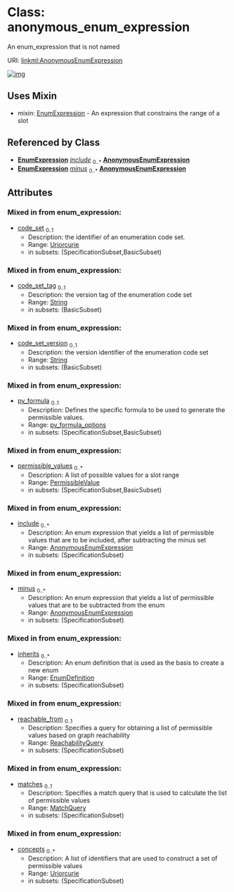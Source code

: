 
# Class: anonymous_enum_expression


An enum_expression that is not named

URI: [linkml:AnonymousEnumExpression](https://w3id.org/linkml/AnonymousEnumExpression)


[![img](https://yuml.me/diagram/nofunky;dir:TB/class/[ReachabilityQuery],[PermissibleValue],[MatchQuery],[EnumExpression],[EnumDefinition],[EnumExpression]++-%20include%200..*>[AnonymousEnumExpression&#124;code_set:uriorcurie%20%3F;code_set_tag:string%20%3F;code_set_version:string%20%3F;pv_formula:pv_formula_options%20%3F;concepts:uriorcurie%20*],[EnumExpression]++-%20minus%200..*>[AnonymousEnumExpression],[AnonymousEnumExpression]uses%20-.->[EnumExpression])](https://yuml.me/diagram/nofunky;dir:TB/class/[ReachabilityQuery],[PermissibleValue],[MatchQuery],[EnumExpression],[EnumDefinition],[EnumExpression]++-%20include%200..*>[AnonymousEnumExpression&#124;code_set:uriorcurie%20%3F;code_set_tag:string%20%3F;code_set_version:string%20%3F;pv_formula:pv_formula_options%20%3F;concepts:uriorcurie%20*],[EnumExpression]++-%20minus%200..*>[AnonymousEnumExpression],[AnonymousEnumExpression]uses%20-.->[EnumExpression])

## Uses Mixin

 *  mixin: [EnumExpression](EnumExpression.md) - An expression that constrains the range of a slot

## Referenced by Class

 *  **[EnumExpression](EnumExpression.md)** *[include](include.md)*  <sub>0..\*</sub>  **[AnonymousEnumExpression](AnonymousEnumExpression.md)**
 *  **[EnumExpression](EnumExpression.md)** *[minus](minus.md)*  <sub>0..\*</sub>  **[AnonymousEnumExpression](AnonymousEnumExpression.md)**

## Attributes


### Mixed in from enum_expression:

 * [code_set](code_set.md)  <sub>0..1</sub>
     * Description: the identifier of an enumeration code set.
     * Range: [Uriorcurie](types/Uriorcurie.md)
     * in subsets: (SpecificationSubset,BasicSubset)

### Mixed in from enum_expression:

 * [code_set_tag](code_set_tag.md)  <sub>0..1</sub>
     * Description: the version tag of the enumeration code set
     * Range: [String](types/String.md)
     * in subsets: (BasicSubset)

### Mixed in from enum_expression:

 * [code_set_version](code_set_version.md)  <sub>0..1</sub>
     * Description: the version identifier of the enumeration code set
     * Range: [String](types/String.md)
     * in subsets: (BasicSubset)

### Mixed in from enum_expression:

 * [pv_formula](pv_formula.md)  <sub>0..1</sub>
     * Description: Defines the specific formula to be used to generate the permissible values.
     * Range: [pv_formula_options](pv_formula_options.md)
     * in subsets: (SpecificationSubset,BasicSubset)

### Mixed in from enum_expression:

 * [permissible_values](permissible_values.md)  <sub>0..\*</sub>
     * Description: A list of possible values for a slot range
     * Range: [PermissibleValue](PermissibleValue.md)
     * in subsets: (SpecificationSubset,BasicSubset)

### Mixed in from enum_expression:

 * [include](include.md)  <sub>0..\*</sub>
     * Description: An enum expression that yields a list of permissible values that are to be included, after subtracting the minus set
     * Range: [AnonymousEnumExpression](AnonymousEnumExpression.md)
     * in subsets: (SpecificationSubset)

### Mixed in from enum_expression:

 * [minus](minus.md)  <sub>0..\*</sub>
     * Description: An enum expression that yields a list of permissible values that are to be subtracted from the enum
     * Range: [AnonymousEnumExpression](AnonymousEnumExpression.md)
     * in subsets: (SpecificationSubset)

### Mixed in from enum_expression:

 * [inherits](inherits.md)  <sub>0..\*</sub>
     * Description: An enum definition that is used as the basis to create a new enum
     * Range: [EnumDefinition](EnumDefinition.md)
     * in subsets: (SpecificationSubset)

### Mixed in from enum_expression:

 * [reachable_from](reachable_from.md)  <sub>0..1</sub>
     * Description: Specifies a query for obtaining a list of permissible values based on graph reachability
     * Range: [ReachabilityQuery](ReachabilityQuery.md)
     * in subsets: (SpecificationSubset)

### Mixed in from enum_expression:

 * [matches](matches.md)  <sub>0..1</sub>
     * Description: Specifies a match query that is used to calculate the list of permissible values
     * Range: [MatchQuery](MatchQuery.md)
     * in subsets: (SpecificationSubset)

### Mixed in from enum_expression:

 * [concepts](concepts.md)  <sub>0..\*</sub>
     * Description: A list of identifiers that are used to construct a set of permissible values
     * Range: [Uriorcurie](types/Uriorcurie.md)
     * in subsets: (SpecificationSubset)
